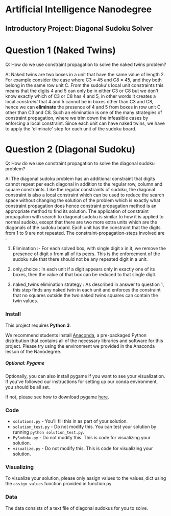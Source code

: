 # Artificial Intelligence Nanodegree
## Introductory Project: Diagonal Sudoku Solver

# Question 1 (Naked Twins)
Q: How do we use constraint propagation to solve the naked twins problem?

A: Naked twins are two boxes in a unit that have the same value of length 2. For example consider the case where C3 = 45 and C8 = 45, and they both belong in the same row unit C. From the sudoku's local unit constraints this means that the digits 4 and 5 can only be in either C3 or C8 but we don't know exactly which of C3 or C8 has 4 and 5, in other words it creates a local *constraint* that 4 and 5 cannot be in boxes other than C3 and C8, hence we can **eliminate** the presence of 4 and 5 from boxes in row unit C other than C3 and C8. Such an elimination is one of the many strategies of constraint propagation, where we trim down the infeasible cases by enforcing a local constraint. Since each unit can have naked twins, we have to apply the 'eliminate' step for each unit of the sudoku board.

# Question 2 (Diagonal Sudoku)
Q: How do we use constraint propagation to solve the diagonal sudoku problem?

A: The diagonal sudoku problem has an additional constraint that digits cannot repeat per each diagonal in addition to the regular row, column and square constraints. Like the regular constraints of sudoku, the diagonal constraint is also a local constraint which can be used to reduce the search space without changing the solution of the problem which is exactly what constraint propagation does hence constraint propagation method is an appropriate method to find its solution. The application of constraint propagation with search to diagonal sudoku is similar to how it is applied to normal sudoku, except that there are two more extra units which are the diagonals of the sudoku board. Each unit has the constraint that the digits from 1 to 9 are not repeated. The constraint-propagation-steps involved are :

1. Elimination :- For each solved box, with single digit x in it, we remove the presence of digit x from all of its peers. This is the enforcement of the sudoku rule that there should not be any repeated digit in a unit.

2. only_choice : In each unit if a digit appears only in exactly one of its boxes, then the value of that box can be reduced to that single digit.

3. naked_twins elimination strategy : As described in answer to question 1, this step finds any naked twin in each unit and enforces the constraint that no squares outside the two naked twins squares can contain the twin values.

### Install

This project requires **Python 3**.

We recommend students install [Anaconda](https://www.continuum.io/downloads), a pre-packaged Python distribution that contains all of the necessary libraries and software for this project. 
Please try using the environment we provided in the Anaconda lesson of the Nanodegree.

##### Optional: Pygame

Optionally, you can also install pygame if you want to see your visualization. If you've followed our instructions for setting up our conda environment, you should be all set.

If not, please see how to download pygame [here](http://www.pygame.org/download.shtml).

### Code

* `solutions.py` - You'll fill this in as part of your solution.
* `solution_test.py` - Do not modify this. You can test your solution by running `python solution_test.py`.
* `PySudoku.py` - Do not modify this. This is code for visualizing your solution.
* `visualize.py` - Do not modify this. This is code for visualizing your solution.

### Visualizing

To visualize your solution, please only assign values to the values_dict using the ```assign_values``` function provided in function.py

### Data

The data consists of a text file of diagonal sudokus for you to solve.
